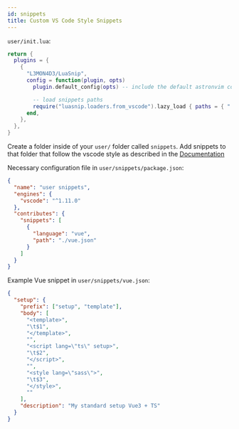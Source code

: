 ```yaml
---
id: snippets
title: Custom VS Code Style Snippets
---
```


`user/init.lua`:

```lua
return {
  plugins = {
    {
      "L3MON4D3/LuaSnip",
      config = function(plugin, opts)
        plugin.default_config(opts) -- include the default astronvim config that calls the setup call

        -- load snippets paths
        require("luasnip.loaders.from_vscode").lazy_load { paths = { "./lua/user/snippets" } }
      end,
    },
  },
}
```

Create a folder inside of your `user/` folder called `snippets`. Add snippets to that folder that follow the vscode style as described in the [Documentation](https://github.com/L3MON4D3/LuaSnip/blob/master/DOC.md#vscode-snippets-loader)

Necessary configuration file in `user/snippets/package.json`:

```json
{
  "name": "user snippets",
  "engines": {
    "vscode": "^1.11.0"
  },
  "contributes": {
    "snippets": [
      {
        "language": "vue",
        "path": "./vue.json"
      }
    ]
  }
}
```

Example Vue snippet in `user/snippets/vue.json`:

```json
{
  "setup": {
    "prefix": ["setup", "template"],
    "body": [
      "<template>",
      "\t$1",
      "</template>",
      "",
      "<script lang=\"ts\" setup>",
      "\t$2",
      "</script>",
      "",
      "<style lang=\"sass\">",
      "\t$3",
      "</style>",
      ""
    ],
    "description": "My standard setup Vue3 + TS"
  }
}
```
